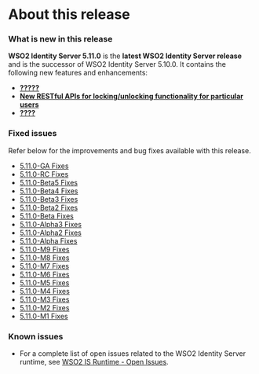# About this release

### What is new in this release

**WSO2 Identity Server 5.11.0** is the **latest WSO2 Identity Server release** and is the successor of WSO2 Identity Server 5.10.0. It contains the following new features and enhancements:

<ul>
    <li><b><a href="../../learn/passwordless-authentication-using-fido2">?????</a></b></li>
    <li><b><a href="../../develop/user-functionality-mgt-rest-api">New RESTful APIs for locking/unlocking functionality for particular users </a></b></li>
    <li><b><a href="../../develop/scope-based-authorization-for-internal-rest-apis">????</a></b></li>
</ul>


### Fixed issues

Refer below for the improvements and bug fixes available with this
release.

* [5.11.0-GA Fixes]()
* [5.11.0-RC Fixes](https://github.com/wso2/product-is/milestone/110?closed=1)
* [5.11.0-Beta5 Fixes](https://github.com/wso2/product-is/milestone/154?closed=1)
* [5.11.0-Beta4 Fixes](https://github.com/wso2/product-is/milestone/147?closed=1)
* [5.11.0-Beta3 Fixes](https://github.com/wso2/product-is/milestone/146?closed=1)
* [5.11.0-Beta2 Fixes](https://github.com/wso2/product-is/milestone/145?closed=1)
* [5.11.0-Beta Fixes](https://github.com/wso2/product-is/milestone/139?closed=1)
* [5.11.0-Alpha3 Fixes](https://github.com/wso2/product-is/milestone/148?closed=1)
* [5.11.0-Alpha2 Fixes](https://github.com/wso2/product-is/milestone/144?closed=1)
* [5.11.0-Alpha Fixes](https://github.com/wso2/product-is/milestone/131?closed=1)
* [5.11.0-M9 Fixes]()
* [5.11.0-M8 Fixes]()
* [5.11.0-M7 Fixes]()
* [5.11.0-M6 Fixes]()
* [5.11.0-M5 Fixes]()
* [5.11.0-M4 Fixes]()
* [5.11.0-M3 Fixes]()
* [5.11.0-M2 Fixes]()
* [5.11.0-M1 Fixes]()


### Known issues

-   For a complete list of open issues related to the WSO2 Identity
    Server runtime, see [WSO2 IS Runtime - Open Issues](https://github.com/wso2/product-is/issues).
